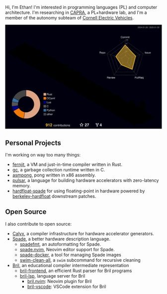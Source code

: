 Hi, I'm Ethan! I'm interested in programming languages (PL) and computer architecture. I'm researching in [CAPRA](http://capra.cs.cornell.edu), a PL+hardware lab, and I'm a member of the autonomy subteam of [Cornell Electric Vehicles](http://github.com/cornellev).

<img src="https://raw.githubusercontent.com/ethanuppal/ethanuppal/refs/heads/contr-graph-gif/profile-3d-contrib/profile-night-rainbow.svg">

## Personal Projects

I'm working on way too many things:

- [fernjit](https://github.com/ethanuppal/fernjit), a VM and just-in-time compiler written in Rust.
- [gc](https://github.com/ethanuppal/gc), a garbage collection runtime written in C.
- [asmpong](https://github.com/ethanuppal/asmpong), pong written in x86 assembly.
- [pulsar](https://github.com/ethanuppal/pulsar), a language for building hardware accelerators with zero-latency memory.
- [hardfloat-spade](https://github.com/ethanuppal/hardfloat-spade) for using floating-point in hardware powered by [berkeley-hardfloat](https://github.com/ethanuppal/berkeley-hardfloat) downstream patches.

## Open Source

I also contribute to open source:

- [Calyx](https://github.com/calyxir/calyx), a compiler infrastructure for hardware accelerator generators.
- [Spade](https://gitlab.com/spade-lang/spade), a better hardware description language.
  - [spadefmt](https://github.com/ethanuppal/spadefmt), an autoformatting for Spade.
  - [spade.nvim](https://github.com/ethanuppal/spade.nvim), Neovim editor support for Spade.
  - [spade-docker](https://github.com/ethanuppal/spade-docker), a tool for managing Spade images
  - [swim-clean-all](https://github.com/ethanuppal/swim-clean-all), a `swim` subcommand for recursive cleaning
- [Bril](https://github.com/sampsyo/bril), an educational compiler intermediate representation
  - [bril-frontend](https://github.com/ethanuppal/cs6120/tree/main/bril-frontend), an efficient Rust parser for Bril programs
  - [bril-lsp](https://github.com/ethanuppal/cs6120/tree/main/bril-lsp), language server for Bril
    - [bril.nvim](https://github.com/ethanuppal/bril.nvim): Neovim plugin for Bril
    - [bril-vscode](https://github.com/ethanuppal/bril-vscode): VSCode extension for Bril 
<!--
![stats](https://github-readme-stats-two-iota-82.vercel.app/api?username=ethanuppal&show_icons=true&count_private=true&theme=transparent&hide_rank=true)
![langs](https://github-readme-stats-two-iota-82.vercel.app/api/top-langs/?username=ethanuppal&layout=compact&theme=transparent&hide=java,jupyter%20notebook,vim%20script,lua,eiffel,emacs%20lisp,e,roff,html,javascript,css,less&langs_count=8&exclude_repo=dslabs,ethanuppal.github.io,reveal,transcribe,github-readme-stats,cdn,cocowiki,SpaceVim.d_config,SpaceVim_config,nvim_config,Swizzler,spade,filament,whisky-book,tokyonight.nvim,ascend-project,codespan,berkeley-hardfloat,github-profile-3d-contrib)
-->
<!-- 
**ethanuppal/ethanuppal** is a ✨ _special_ ✨ repository because its `README.md` (this file) appears on your GitHub profile.

Here are some ideas to get you started:

- 🔭 I’m currently working on ...
- 🌱 I’m currently learning ...
- 👯 I’m looking to collaborate on ...
- 🤔 I’m looking for help with ...
- 💬 Ask me about ...
- 📫 How to reach me: ...
- 😄 Pronouns: ...
- ⚡ Fun fact: ...
--> 
